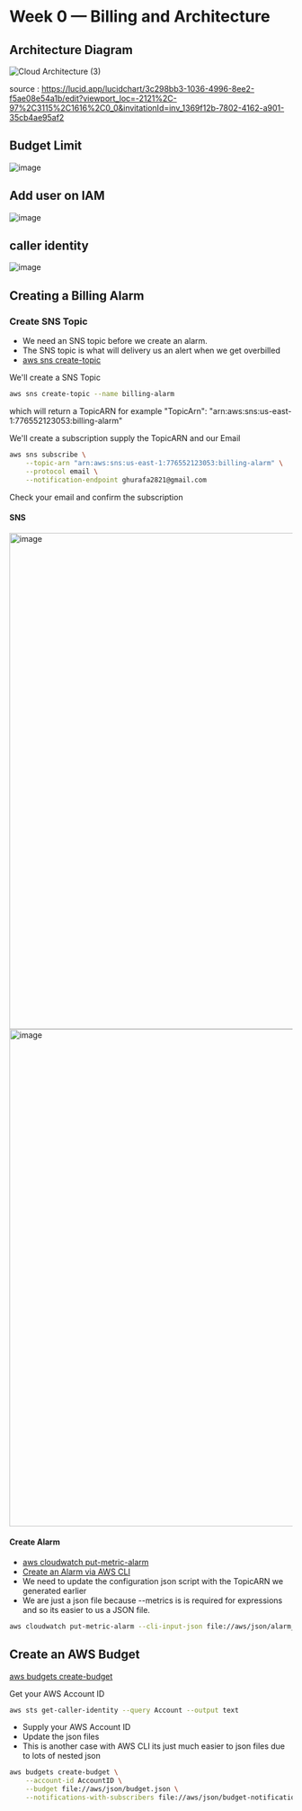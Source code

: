 # Week 0 — Billing and Architecture

## Architecture Diagram

![Cloud Architecture (3)](https://user-images.githubusercontent.com/67248935/218667247-eccfc8be-d910-4eb8-82fd-588fa505dc47.jpeg)



source : https://lucid.app/lucidchart/3c298bb3-1036-4996-8ee2-f5ae08e54a1b/edit?viewport_loc=-2121%2C-97%2C3115%2C1616%2C0_0&invitationId=inv_1369f12b-7802-4162-a901-35cb4ae95af2


## Budget Limit 

![image](https://user-images.githubusercontent.com/67248935/218673193-2fa80591-9475-4717-adb2-13ca8317421e.png)

## Add user on IAM

![image](https://user-images.githubusercontent.com/67248935/218676966-fe2422cf-8858-4ee2-a639-728da1820ed6.png)

## caller identity

![image](https://user-images.githubusercontent.com/67248935/218967528-7059d86f-2b10-49e2-8290-6aa0dc2f9826.png)

## Creating a Billing Alarm

### Create SNS Topic

- We need an SNS topic before we create an alarm.
- The SNS topic is what will delivery us an alert when we get overbilled
- [aws sns create-topic](https://docs.aws.amazon.com/cli/latest/reference/sns/create-topic.html)

We'll create a SNS Topic
```sh
aws sns create-topic --name billing-alarm
```
which will return a TopicARN for example "TopicArn": "arn:aws:sns:us-east-1:776552123053:billing-alarm"

We'll create a subscription supply the TopicARN and our Email
```sh
aws sns subscribe \
    --topic-arn "arn:aws:sns:us-east-1:776552123053:billing-alarm" \
    --protocol email \
    --notification-endpoint ghurafa2821@gmail.com
```

Check your email and confirm the subscription

#### SNS

<img width="882" alt="image" src="https://user-images.githubusercontent.com/67248935/218970382-17079fdc-0809-4f8b-95c7-86f57a70bf20.png">

<img width="884" alt="image" src="https://user-images.githubusercontent.com/67248935/218970561-b3e6f560-c851-4afa-9224-b7610fece7af.png">



#### Create Alarm

- [aws cloudwatch put-metric-alarm](https://docs.aws.amazon.com/cli/latest/reference/cloudwatch/put-metric-alarm.html)
- [Create an Alarm via AWS CLI](https://aws.amazon.com/premiumsupport/knowledge-center/cloudwatch-estimatedcharges-alarm/)
- We need to update the configuration json script with the TopicARN we generated earlier
- We are just a json file because --metrics is is required for expressions and so its easier to us a JSON file.

```sh
aws cloudwatch put-metric-alarm --cli-input-json file://aws/json/alarm_config.json
```

## Create an AWS Budget

[aws budgets create-budget](https://docs.aws.amazon.com/cli/latest/reference/budgets/create-budget.html)

Get your AWS Account ID
```sh
aws sts get-caller-identity --query Account --output text
```

- Supply your AWS Account ID
- Update the json files
- This is another case with AWS CLI its just much easier to json files due to lots of nested json

```sh
aws budgets create-budget \
    --account-id AccountID \
    --budget file://aws/json/budget.json \
    --notifications-with-subscribers file://aws/json/budget-notifications-with-subscribers.json
```



